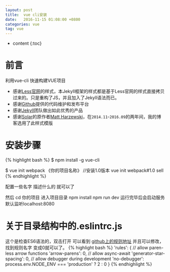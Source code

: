 ```yaml
---
layout: post
title:  vue cli安装
date:   2016-11-15 01:08:00 +0800
categories: vue
tag: vue
---
```


* content
{:toc}


前言
====================================
利用vue-cli 快速构建VUE项目

+ 感谢[Less官网](http://lesscss.cn/)的样式，本Jekyll框架的样式都是基于Less官网的样式直接拷贝过来的。只是重构了JS，并且加入了Jekyll语法而已。
+ 感谢[Github](https://github.com/)提供的代码维护和发布平台
+ 感谢[Jekyll](https://jekyllrb.com/)团队做出如此优秀的产品
+ 感谢[Solar](https://github.com/mattvh/solar-theme-jekyll)的原作者[Matt Harzewski](http://www.webmaster-source.com/)，在`2014.11`-`2016.09`的两年间，我的博客选用了此样式模版


安装步骤
====================================
{% highlight bash %}
$ npm install -g vue-cli

$ vue init webpack 《你的项目名称》
//安装1.0版本
vue init webpack#1.0 sell
{% endhighlight %}

配置一些名字 描述什么的 就可以了

然后 cd 你的项目 进入项目目录
npm install
npm run dev  运行完毕后会启动服务 默认监听localhost:8080


关于目录结构中的.eslintrc.js
====================================
这个是检查ES6语法的，双击打开
可以看到 [github上的规则地址](https://github.com/feross/standard/blob/master/RULES.md#javascript-standard-style)
并且可以修改，找到规则名字 变成0就可以了。
{% highlight bash %}
'rules': {
    // allow paren-less arrow functions
    'arrow-parens': 0,
    // allow async-await
    'generator-star-spacing': 0,
    // allow debugger during development
    'no-debugger': process.env.NODE_ENV === 'production' ? 2 : 0
  }
 {% endhighlight %}